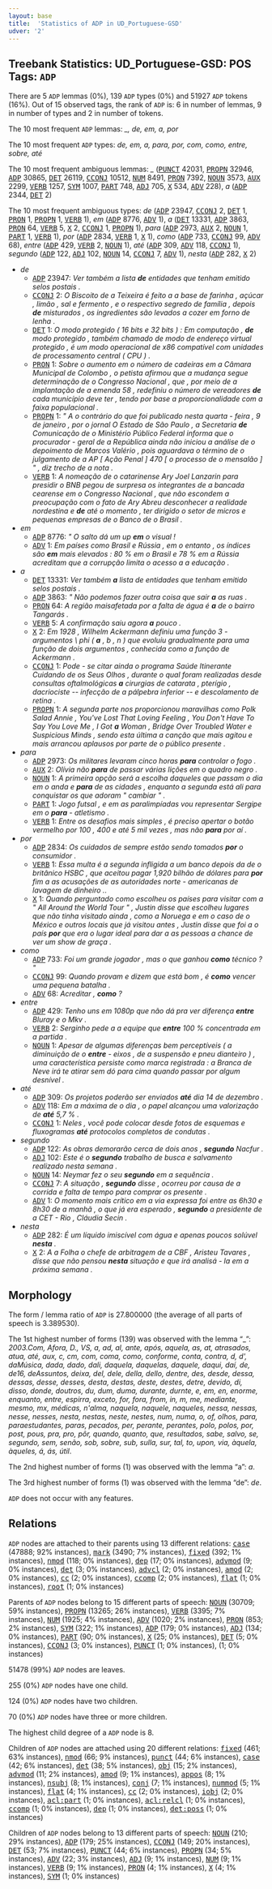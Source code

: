 ```yaml
---
layout: base
title:  'Statistics of ADP in UD_Portuguese-GSD'
udver: '2'
---
```


## Treebank Statistics: UD_Portuguese-GSD: POS Tags: `ADP`

There are 5 `ADP` lemmas (0%), 139 `ADP` types (0%) and 51927 `ADP` tokens (16%).
Out of 15 observed tags, the rank of `ADP` is: 6 in number of lemmas, 9 in number of types and 2 in number of tokens.

The 10 most frequent `ADP` lemmas: <em>_, de, em, a, por</em>

The 10 most frequent `ADP` types:  <em>de, em, a, para, por, com, como, entre, sobre, até</em>

The 10 most frequent ambiguous lemmas: <em>_</em> (<tt><a href="pt_gsd-pos-PUNCT.html">PUNCT</a></tt> 42031, <tt><a href="pt_gsd-pos-PROPN.html">PROPN</a></tt> 32946, <tt><a href="pt_gsd-pos-ADP.html">ADP</a></tt> 30865, <tt><a href="pt_gsd-pos-DET.html">DET</a></tt> 26119, <tt><a href="pt_gsd-pos-CCONJ.html">CCONJ</a></tt> 10512, <tt><a href="pt_gsd-pos-NUM.html">NUM</a></tt> 8491, <tt><a href="pt_gsd-pos-PRON.html">PRON</a></tt> 7392, <tt><a href="pt_gsd-pos-NOUN.html">NOUN</a></tt> 3573, <tt><a href="pt_gsd-pos-AUX.html">AUX</a></tt> 2299, <tt><a href="pt_gsd-pos-VERB.html">VERB</a></tt> 1257, <tt><a href="pt_gsd-pos-SYM.html">SYM</a></tt> 1007, <tt><a href="pt_gsd-pos-PART.html">PART</a></tt> 748, <tt><a href="pt_gsd-pos-ADJ.html">ADJ</a></tt> 705, <tt><a href="pt_gsd-pos-X.html">X</a></tt> 534, <tt><a href="pt_gsd-pos-ADV.html">ADV</a></tt> 228), <em>a</em> (<tt><a href="pt_gsd-pos-ADP.html">ADP</a></tt> 2344, <tt><a href="pt_gsd-pos-DET.html">DET</a></tt> 2)

The 10 most frequent ambiguous types:  <em>de</em> (<tt><a href="pt_gsd-pos-ADP.html">ADP</a></tt> 23947, <tt><a href="pt_gsd-pos-CCONJ.html">CCONJ</a></tt> 2, <tt><a href="pt_gsd-pos-DET.html">DET</a></tt> 1, <tt><a href="pt_gsd-pos-PRON.html">PRON</a></tt> 1, <tt><a href="pt_gsd-pos-PROPN.html">PROPN</a></tt> 1, <tt><a href="pt_gsd-pos-VERB.html">VERB</a></tt> 1), <em>em</em> (<tt><a href="pt_gsd-pos-ADP.html">ADP</a></tt> 8776, <tt><a href="pt_gsd-pos-ADV.html">ADV</a></tt> 1), <em>a</em> (<tt><a href="pt_gsd-pos-DET.html">DET</a></tt> 13331, <tt><a href="pt_gsd-pos-ADP.html">ADP</a></tt> 3863, <tt><a href="pt_gsd-pos-PRON.html">PRON</a></tt> 64, <tt><a href="pt_gsd-pos-VERB.html">VERB</a></tt> 5, <tt><a href="pt_gsd-pos-X.html">X</a></tt> 2, <tt><a href="pt_gsd-pos-CCONJ.html">CCONJ</a></tt> 1, <tt><a href="pt_gsd-pos-PROPN.html">PROPN</a></tt> 1), <em>para</em> (<tt><a href="pt_gsd-pos-ADP.html">ADP</a></tt> 2973, <tt><a href="pt_gsd-pos-AUX.html">AUX</a></tt> 2, <tt><a href="pt_gsd-pos-NOUN.html">NOUN</a></tt> 1, <tt><a href="pt_gsd-pos-PART.html">PART</a></tt> 1, <tt><a href="pt_gsd-pos-VERB.html">VERB</a></tt> 1), <em>por</em> (<tt><a href="pt_gsd-pos-ADP.html">ADP</a></tt> 2834, <tt><a href="pt_gsd-pos-VERB.html">VERB</a></tt> 1, <tt><a href="pt_gsd-pos-X.html">X</a></tt> 1), <em>como</em> (<tt><a href="pt_gsd-pos-ADP.html">ADP</a></tt> 733, <tt><a href="pt_gsd-pos-CCONJ.html">CCONJ</a></tt> 99, <tt><a href="pt_gsd-pos-ADV.html">ADV</a></tt> 68), <em>entre</em> (<tt><a href="pt_gsd-pos-ADP.html">ADP</a></tt> 429, <tt><a href="pt_gsd-pos-VERB.html">VERB</a></tt> 2, <tt><a href="pt_gsd-pos-NOUN.html">NOUN</a></tt> 1), <em>até</em> (<tt><a href="pt_gsd-pos-ADP.html">ADP</a></tt> 309, <tt><a href="pt_gsd-pos-ADV.html">ADV</a></tt> 118, <tt><a href="pt_gsd-pos-CCONJ.html">CCONJ</a></tt> 1), <em>segundo</em> (<tt><a href="pt_gsd-pos-ADP.html">ADP</a></tt> 122, <tt><a href="pt_gsd-pos-ADJ.html">ADJ</a></tt> 102, <tt><a href="pt_gsd-pos-NOUN.html">NOUN</a></tt> 14, <tt><a href="pt_gsd-pos-CCONJ.html">CCONJ</a></tt> 7, <tt><a href="pt_gsd-pos-ADV.html">ADV</a></tt> 1), <em>nesta</em> (<tt><a href="pt_gsd-pos-ADP.html">ADP</a></tt> 282, <tt><a href="pt_gsd-pos-X.html">X</a></tt> 2)


* <em>de</em>
  * <tt><a href="pt_gsd-pos-ADP.html">ADP</a></tt> 23947: <em>Ver também a lista <b>de</b> entidades que tenham emitido selos postais .</em>
  * <tt><a href="pt_gsd-pos-CCONJ.html">CCONJ</a></tt> 2: <em>O Biscoito de a Teixeira é feito a a base de farinha , açúcar , limão , sal e fermento , e o respectivo segredo de família , depois <b>de</b> misturados , os ingredientes são levados a cozer em forno de lenha .</em>
  * <tt><a href="pt_gsd-pos-DET.html">DET</a></tt> 1: <em>O modo protegido ( 16 bits e 32 bits ) : Em computação , <b>de</b> modo protegido , também chamado de modo de endereço virtual protegido , é um modo operacional de x86 compatível com unidades de processamento central ( CPU ) .</em>
  * <tt><a href="pt_gsd-pos-PRON.html">PRON</a></tt> 1: <em>Sobre o aumento em o número de cadeiras em a Câmara Municipal de Colombo , o petista afirmou que a mudança segue determinação de o Congresso Nacional , que , por meio de a implantação de a emenda 58 , redefiniu o número de vereadores <b>de</b> cada município deve ter , tendo por base a proporcionalidade com a faixa populacional .</em>
  * <tt><a href="pt_gsd-pos-PROPN.html">PROPN</a></tt> 1: <em>" A o contrário do que foi publicado nesta quarta - feira , 9 de janeiro , por o jornal O Estado de São Paulo , a Secretaria <b>de</b> Comunicação de o Ministério Público Federal informa que o procurador - geral de a República ainda não iniciou a análise de o depoimento de Marcos Valério , pois aguardava o término de o julgamento de a AP [ Ação Penal ] 470 [ o processo de o mensalão ] " , diz trecho de a nota .</em>
  * <tt><a href="pt_gsd-pos-VERB.html">VERB</a></tt> 1: <em>A nomeação de o catarinense Ary Joel Lanzarin para presidir o BNB pegou de surpresa os integrantes de a bancada cearense em o Congresso Nacional , que não escondem a preocupação com o fato de Ary Abreu desconhecer a realidade nordestina e <b>de</b> até o momento , ter dirigido o setor de micros e pequenas empresas de o Banco de o Brasil .</em>
* <em>em</em>
  * <tt><a href="pt_gsd-pos-ADP.html">ADP</a></tt> 8776: <em>" O salto dá um up <b>em</b> o visual !</em>
  * <tt><a href="pt_gsd-pos-ADV.html">ADV</a></tt> 1: <em>Em países como Brasil e Rússia , em o entanto , os índices são <b>em</b> mais elevados : 80 % em o Brasil e 78 % em a Rússia acreditam que a corrupção limita o acesso a a educação .</em>
* <em>a</em>
  * <tt><a href="pt_gsd-pos-DET.html">DET</a></tt> 13331: <em>Ver também <b>a</b> lista de entidades que tenham emitido selos postais .</em>
  * <tt><a href="pt_gsd-pos-ADP.html">ADP</a></tt> 3863: <em>" Não podemos fazer outra coisa que sair <b>a</b> as ruas .</em>
  * <tt><a href="pt_gsd-pos-PRON.html">PRON</a></tt> 64: <em>A região maisafetada por a falta de água é <b>a</b> de o bairro Tangarás .</em>
  * <tt><a href="pt_gsd-pos-VERB.html">VERB</a></tt> 5: <em>A confirmação saiu agora <b>a</b> pouco .</em>
  * <tt><a href="pt_gsd-pos-X.html">X</a></tt> 2: <em>Em 1928 , Wilhelm Ackermann definiu uma função 3 - argumentos \ phi ( <b>a</b> , b , n ) que evoluiu gradualmente para uma função de dois argumentos , conhecida como a função de Ackermann .</em>
  * <tt><a href="pt_gsd-pos-CCONJ.html">CCONJ</a></tt> 1: <em>Pode - se citar ainda o programa Saúde Itinerante Cuidando de os Seus Olhos , durante o qual foram realizadas desde consultas oftalmológicas <b>a</b> cirurgias de catarata , pterígio , dacriociste -- infecção de a pálpebra inferior -- e descolamento de retina .</em>
  * <tt><a href="pt_gsd-pos-PROPN.html">PROPN</a></tt> 1: <em>A segunda parte nos proporcionou maravilhas como Polk Salad Annie , You've Lost That Loving Feeling , You Don't Have To Say You Love Me , I Got <b>a</b> Woman , Bridge Over Troubled Water e Suspicious Minds , sendo esta última a canção que mais agitou e mais arrancou aplausos por parte de o público presente .</em>
* <em>para</em>
  * <tt><a href="pt_gsd-pos-ADP.html">ADP</a></tt> 2973: <em>Os militares levaram cinco horas <b>para</b> controlar o fogo .</em>
  * <tt><a href="pt_gsd-pos-AUX.html">AUX</a></tt> 2: <em>Olívia não <b>para</b> de passar várias lições em o quadro negro .</em>
  * <tt><a href="pt_gsd-pos-NOUN.html">NOUN</a></tt> 1: <em>A primeira opção será a escolha daqueles que passam o dia em o anda e <b>para</b> de as cidades , enquanto a segunda está ali para conquistar os que adoram " cambiar " .</em>
  * <tt><a href="pt_gsd-pos-PART.html">PART</a></tt> 1: <em>Jogo futsal , e em as paralimpíadas vou representar Sergipe em o <b>para</b> - atletismo .</em>
  * <tt><a href="pt_gsd-pos-VERB.html">VERB</a></tt> 1: <em>Entre os desafios mais simples , é preciso apertar o botão vermelho por 100 , 400 e até 5 mil vezes , mas não <b>para</b> por aí .</em>
* <em>por</em>
  * <tt><a href="pt_gsd-pos-ADP.html">ADP</a></tt> 2834: <em>Os cuidados de sempre estão sendo tomados <b>por</b> o consumidor .</em>
  * <tt><a href="pt_gsd-pos-VERB.html">VERB</a></tt> 1: <em>Essa multa é a segunda infligida a um banco depois da de o britânico HSBC , que aceitou pagar 1,920 bilhão de dólares para <b>por</b> fim a as acusações de as autoridades norte - americanas de lavagem de dinheiro ..</em>
  * <tt><a href="pt_gsd-pos-X.html">X</a></tt> 1: <em>Quando perguntado como escolheu os países para visitar com a " All Around the World Tour " , Justin disse que escolheu lugares que não tinha visitado ainda , como a Noruega e em o caso de o México e outros locais que já visitou antes , Justin disse que foi a o país <b>por</b> que era o lugar ideal para dar a as pessoas a chance de ver um show de graça .</em>
* <em>como</em>
  * <tt><a href="pt_gsd-pos-ADP.html">ADP</a></tt> 733: <em>Foi um grande jogador , mas o que ganhou <b>como</b> técnico ? "</em>
  * <tt><a href="pt_gsd-pos-CCONJ.html">CCONJ</a></tt> 99: <em>Quando provam e dizem que está bom , é <b>como</b> vencer uma pequena batalha .</em>
  * <tt><a href="pt_gsd-pos-ADV.html">ADV</a></tt> 68: <em>Acreditar , <b>como</b> ?</em>
* <em>entre</em>
  * <tt><a href="pt_gsd-pos-ADP.html">ADP</a></tt> 429: <em>Tenho uns em 1080p que não dá pra ver diferença <b>entre</b> Bluray e o Mkv .</em>
  * <tt><a href="pt_gsd-pos-VERB.html">VERB</a></tt> 2: <em>Serginho pede a a equipe que <b>entre</b> 100 % concentrada em a partida .</em>
  * <tt><a href="pt_gsd-pos-NOUN.html">NOUN</a></tt> 1: <em>Apesar de algumas diferenças bem perceptíveis ( a diminuição de o <b>entre</b> - eixos , de a suspensão e pneu dianteiro ) , uma característica persiste como marca registrada : a Branca de Neve irá te atirar sem dó para cima quando passar por algum desnível .</em>
* <em>até</em>
  * <tt><a href="pt_gsd-pos-ADP.html">ADP</a></tt> 309: <em>Os projetos poderão ser enviados <b>até</b> dia 14 de dezembro .</em>
  * <tt><a href="pt_gsd-pos-ADV.html">ADV</a></tt> 118: <em>Em a máxima de o dia , o papel alcançou uma valorização de <b>até</b> 5,7 % .</em>
  * <tt><a href="pt_gsd-pos-CCONJ.html">CCONJ</a></tt> 1: <em>Neles , você pode colocar desde fotos de esquemas e fluxogramas <b>até</b> protocolos completos de condutas .</em>
* <em>segundo</em>
  * <tt><a href="pt_gsd-pos-ADP.html">ADP</a></tt> 122: <em>As obras demorarão cerca de dois anos , <b>segundo</b> Nacfur .</em>
  * <tt><a href="pt_gsd-pos-ADJ.html">ADJ</a></tt> 102: <em>Este é o <b>segundo</b> trabalho de busca e salvamento realizado nesta semana .</em>
  * <tt><a href="pt_gsd-pos-NOUN.html">NOUN</a></tt> 14: <em>Neymar fez o seu <b>segundo</b> em a sequência .</em>
  * <tt><a href="pt_gsd-pos-CCONJ.html">CCONJ</a></tt> 7: <em>A situação , <b>segundo</b> disse , ocorreu por causa de a corrida e falta de tempo para comprar os presente .</em>
  * <tt><a href="pt_gsd-pos-ADV.html">ADV</a></tt> 1: <em>O momento mais crítico em a via expressa foi entre as 6h30 e 8h30 de a manhã , o que já era esperado , <b>segundo</b> a presidente de a CET - Rio , Cláudia Secin .</em>
* <em>nesta</em>
  * <tt><a href="pt_gsd-pos-ADP.html">ADP</a></tt> 282: <em>É um líquido imiscível com água e apenas poucos solúvel <b>nesta</b> .</em>
  * <tt><a href="pt_gsd-pos-X.html">X</a></tt> 2: <em>A a Folha o chefe de arbitragem de a CBF , Aristeu Tavares , disse que não pensou <b>nesta</b> situação e que irá analisá - la em a próxima semana .</em>

## Morphology

The form / lemma ratio of `ADP` is 27.800000 (the average of all parts of speech is 3.389530).

The 1st highest number of forms (139) was observed with the lemma “_”: <em>2003.Com, Afora, D., VS, a, ad, al, ante, após, aquela, as, at, atrasados, atua, até, aux, c, cm, com, coma, como, conforme, conta, contra, d, d', daMúsica, dada, dado, dali, daquela, daquelas, daquele, daqui, daí, de, de16, deAssuntos, deixa, del, dele, della, dello, dentre, des, desde, dessa, dessas, desse, desses, desta, destas, deste, destes, detre, devido, di, disso, donde, doutros, du, dum, duma, durante, durnte, e, em, en, enorme, enquanto, entre, espirra, exceto, for, fora, from, in, m, me, mediante, mesmo, mx, médicas, n'alma, naquela, naquele, naqueles, nessa, nessas, nesse, nesses, nesta, nestas, neste, nestes, num, numa, o, of, olhos, para, paraestudantes, paras, pecados, per, perante, perantes, polo, polos, por, post, pous, pra, pro, pôr, quando, quanto, que, resultados, sabe, salvo, se, segundo, sem, senão, sob, sobre, sub, sulla, sur, tal, to, upon, via, àquela, àqueles, á, ás, útil</em>.

The 2nd highest number of forms (1) was observed with the lemma “a”: <em>a</em>.

The 3rd highest number of forms (1) was observed with the lemma “de”: <em>de</em>.

`ADP` does not occur with any features.


## Relations

`ADP` nodes are attached to their parents using 13 different relations: <tt><a href="pt_gsd-dep-case.html">case</a></tt> (47888; 92% instances), <tt><a href="pt_gsd-dep-mark.html">mark</a></tt> (3490; 7% instances), <tt><a href="pt_gsd-dep-fixed.html">fixed</a></tt> (392; 1% instances), <tt><a href="pt_gsd-dep-nmod.html">nmod</a></tt> (118; 0% instances), <tt><a href="pt_gsd-dep-dep.html">dep</a></tt> (17; 0% instances), <tt><a href="pt_gsd-dep-advmod.html">advmod</a></tt> (9; 0% instances), <tt><a href="pt_gsd-dep-det.html">det</a></tt> (3; 0% instances), <tt><a href="pt_gsd-dep-advcl.html">advcl</a></tt> (2; 0% instances), <tt><a href="pt_gsd-dep-amod.html">amod</a></tt> (2; 0% instances), <tt><a href="pt_gsd-dep-cc.html">cc</a></tt> (2; 0% instances), <tt><a href="pt_gsd-dep-ccomp.html">ccomp</a></tt> (2; 0% instances), <tt><a href="pt_gsd-dep-flat.html">flat</a></tt> (1; 0% instances), <tt><a href="pt_gsd-dep-root.html">root</a></tt> (1; 0% instances)

Parents of `ADP` nodes belong to 15 different parts of speech: <tt><a href="pt_gsd-pos-NOUN.html">NOUN</a></tt> (30709; 59% instances), <tt><a href="pt_gsd-pos-PROPN.html">PROPN</a></tt> (13265; 26% instances), <tt><a href="pt_gsd-pos-VERB.html">VERB</a></tt> (3395; 7% instances), <tt><a href="pt_gsd-pos-NUM.html">NUM</a></tt> (1925; 4% instances), <tt><a href="pt_gsd-pos-ADV.html">ADV</a></tt> (1020; 2% instances), <tt><a href="pt_gsd-pos-PRON.html">PRON</a></tt> (853; 2% instances), <tt><a href="pt_gsd-pos-SYM.html">SYM</a></tt> (322; 1% instances), <tt><a href="pt_gsd-pos-ADP.html">ADP</a></tt> (179; 0% instances), <tt><a href="pt_gsd-pos-ADJ.html">ADJ</a></tt> (134; 0% instances), <tt><a href="pt_gsd-pos-PART.html">PART</a></tt> (90; 0% instances), <tt><a href="pt_gsd-pos-X.html">X</a></tt> (25; 0% instances), <tt><a href="pt_gsd-pos-DET.html">DET</a></tt> (5; 0% instances), <tt><a href="pt_gsd-pos-CCONJ.html">CCONJ</a></tt> (3; 0% instances), <tt><a href="pt_gsd-pos-PUNCT.html">PUNCT</a></tt> (1; 0% instances),  (1; 0% instances)

51478 (99%) `ADP` nodes are leaves.

255 (0%) `ADP` nodes have one child.

124 (0%) `ADP` nodes have two children.

70 (0%) `ADP` nodes have three or more children.

The highest child degree of a `ADP` node is 8.

Children of `ADP` nodes are attached using 20 different relations: <tt><a href="pt_gsd-dep-fixed.html">fixed</a></tt> (461; 63% instances), <tt><a href="pt_gsd-dep-nmod.html">nmod</a></tt> (66; 9% instances), <tt><a href="pt_gsd-dep-punct.html">punct</a></tt> (44; 6% instances), <tt><a href="pt_gsd-dep-case.html">case</a></tt> (42; 6% instances), <tt><a href="pt_gsd-dep-det.html">det</a></tt> (38; 5% instances), <tt><a href="pt_gsd-dep-obj.html">obj</a></tt> (15; 2% instances), <tt><a href="pt_gsd-dep-advmod.html">advmod</a></tt> (11; 2% instances), <tt><a href="pt_gsd-dep-amod.html">amod</a></tt> (9; 1% instances), <tt><a href="pt_gsd-dep-appos.html">appos</a></tt> (8; 1% instances), <tt><a href="pt_gsd-dep-nsubj.html">nsubj</a></tt> (8; 1% instances), <tt><a href="pt_gsd-dep-conj.html">conj</a></tt> (7; 1% instances), <tt><a href="pt_gsd-dep-nummod.html">nummod</a></tt> (5; 1% instances), <tt><a href="pt_gsd-dep-flat.html">flat</a></tt> (4; 1% instances), <tt><a href="pt_gsd-dep-cc.html">cc</a></tt> (2; 0% instances), <tt><a href="pt_gsd-dep-iobj.html">iobj</a></tt> (2; 0% instances), <tt><a href="pt_gsd-dep-acl-part.html">acl:part</a></tt> (1; 0% instances), <tt><a href="pt_gsd-dep-acl-relcl.html">acl:relcl</a></tt> (1; 0% instances), <tt><a href="pt_gsd-dep-ccomp.html">ccomp</a></tt> (1; 0% instances), <tt><a href="pt_gsd-dep-dep.html">dep</a></tt> (1; 0% instances), <tt><a href="pt_gsd-dep-det-poss.html">det:poss</a></tt> (1; 0% instances)

Children of `ADP` nodes belong to 13 different parts of speech: <tt><a href="pt_gsd-pos-NOUN.html">NOUN</a></tt> (210; 29% instances), <tt><a href="pt_gsd-pos-ADP.html">ADP</a></tt> (179; 25% instances), <tt><a href="pt_gsd-pos-CCONJ.html">CCONJ</a></tt> (149; 20% instances), <tt><a href="pt_gsd-pos-DET.html">DET</a></tt> (53; 7% instances), <tt><a href="pt_gsd-pos-PUNCT.html">PUNCT</a></tt> (44; 6% instances), <tt><a href="pt_gsd-pos-PROPN.html">PROPN</a></tt> (34; 5% instances), <tt><a href="pt_gsd-pos-ADV.html">ADV</a></tt> (22; 3% instances), <tt><a href="pt_gsd-pos-ADJ.html">ADJ</a></tt> (9; 1% instances), <tt><a href="pt_gsd-pos-NUM.html">NUM</a></tt> (9; 1% instances), <tt><a href="pt_gsd-pos-VERB.html">VERB</a></tt> (9; 1% instances), <tt><a href="pt_gsd-pos-PRON.html">PRON</a></tt> (4; 1% instances), <tt><a href="pt_gsd-pos-X.html">X</a></tt> (4; 1% instances), <tt><a href="pt_gsd-pos-SYM.html">SYM</a></tt> (1; 0% instances)

